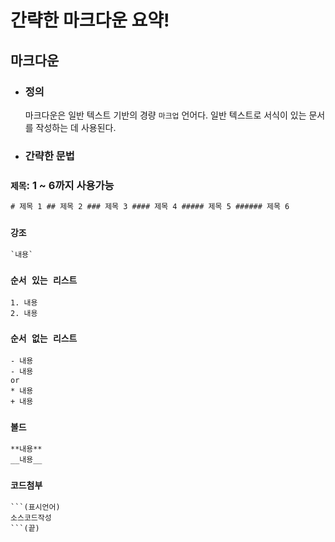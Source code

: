 # 간략한 마크다운 요약!

## 마크다운

- ### 정의

  마크다운은 일반 텍스트 기반의 경량 `마크업` 언어다. 일반 텍스트로 서식이 있는 문서를 작성하는 데 사용된다.

- ### 간략한 문법

### `제목`: 1 ~ 6까지 사용가능

```html
# 제목 1 ## 제목 2 ### 제목 3 #### 제목 4 ##### 제목 5 ###### 제목 6
```

### `강조`

```
`내용`
```

### `순서 있는 리스트`

```
1. 내용
2. 내용
```

### `순서 없는 리스트`

```
- 내용
- 내용
or
* 내용
+ 내용
```

### `볼드`

```
**내용**
__내용__
```

### `코드첨부`

````
```(표시언어)
소스코드작성
```(끝)
````

